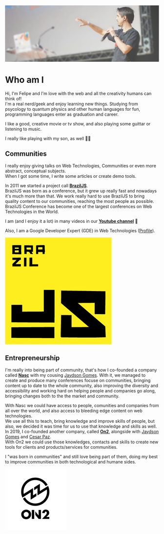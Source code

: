 ![About Felipe N. Moura](https://github.com/felipenmoura/felipenmoura/blob/master/me-speaking-header.jpg?raw=true)

# Who am I

Hi, I'm Felipe and I'm love with the web and all the creativity humans can think of!  
I'm a real nerd/geek and enjoy learning new things. Studying from psycology to quantum physics and other human languages for fun, programming languages enter as graduation and career.  

I like a good, creative movie or tv show, and also playing some guittar or listening to music.

I really like playing with my son, as well 🧸🎈

## Communities

I really enjoy giving talks on Web Technologies, Communities or even more abstract, conceptual subjects.  
When I got some time, I write some articles or create demo tools.  

In 2011 we started a project call [**BrazilJS**](https://braziljs.org/).  
BrazilJS was born as a conference, but it grew up really fast and nowadays it's much more than that. We work really hard to use BrazilJS to bring quality content to our communities, reaching the most people as possible.  
BrazilJS Conference has become one of the largest conferences on Web Technologies in the World.

I am (and I enjoy it a lot) in many videos in our [**Youtube channel**](https://youtube.com/braziljs) 🙂

Also, I am a Google Developer Expert (GDE) in Web Technologies ([Profile](https://developers.google.com/community/experts/directory/profile/profile-felipe_nascimento_de_moura)).

![BrazilJS's logo](https://github.com/felipenmoura/felipenmoura/blob/master/braziljs-logo.png?raw=true)

## Entrepreneurship

I'm really into being part of community, that's how I co-founded a company called [**Nasc**](https://github.com/NascHQ) with my cousing [Jaydson Gomes](https://jaydson.com/). With it, we managed to create and produce many conferences focuse on communities, bringing content up to date to the whole community, also improving the diversity and accessibility and working hard on helping people and companies go along, bringing changes both to the the market and community.

With Nasc we could have access to people, comunities and companies from all over the world, and also access to bleeding edge content on web technologies.  
We use all this to teach, bring knowledge and improve skills of people, but also, we decided it was time for us to use that knowledge and skills as well.
In 2019, I co-founded another company, called [**On2**](http://github.com/on2-dev/), alongside with [Jaydson Gomes](https://jaydson.com/) and [Cesar Paz](https://www.linkedin.com/in/cesarpazdex/).  
With On2 we could use those knowledges, contacts and skills to create new tools for clients and products/services for communities.

I "was born in communities" and still love being part of them, doing my best to improve communities in both technological and humane sides.

![On2 Logo](https://github.com/felipenmoura/felipenmoura/blob/master/on2-logo.png?raw=true)
